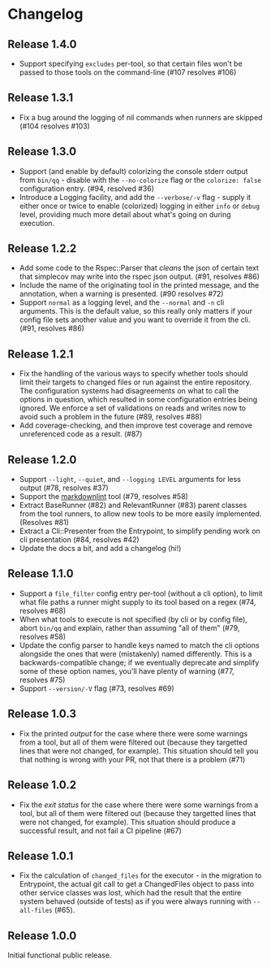 # Changelog

## Release 1.4.0

* Support specifying `excludes` per-tool, so that certain files won't be passed
  to those tools on the command-line (#107 resolves #106)

## Release 1.3.1

* Fix a bug around the logging of nil commands when runners are skipped (#104
  resolves #103)

## Release 1.3.0

* Support (and enable by default) colorizing the console stderr output from
  `bin/qq` - disable with the `--no-colorize` flag or the `colorize: false`
  configuration entry. (#94, resolved #36)
* Introduce a Logging facility, and add the `--verbose/-v` flag - supply it
  either once or twice to enable (colorized) logging in either `info` or `debug`
  level, providing much more detail about what's going on during execution.

## Release 1.2.2

* Add some code to the Rspec::Parser that _cleans_ the json of certain text that
  simplecov may write into the rspec json output. (#91, resolves #86)
* Include the name of the originating tool in the printed message, and the
  annotation, when a warning is presented. (#90 resolves #72)
* Support `normal` as a logging level, and the `--normal` and `-n` cli
  arguments. This is the default value, so this really only matters if your
  config file sets another value and you want to override it from the cli.
  (#91, resolves #86)

## Release 1.2.1

* Fix the handling of the various ways to specify whether tools should limit
  their targets to changed files or run against the entire repository. The
  configuration systems had disagreements on what to call the options in
  question, which resulted in some configuration entries being ignored. We
  enforce a set of validations on reads and writes now to avoid such a problem
  in the future (#89, resolves #88)
* Add coverage-checking, and then improve test coverage and remove unreferenced
  code as a result. (#87)

## Release 1.2.0

* Support `--light`, `--quiet`, and `--logging LEVEL` arguments for less output
  (#78, resolves #37)
* Support the [markdownlint](https://github.com/markdownlint/markdownlint) tool
  (#79, resolves #58)
* Extract BaseRunner (#82) and RelevantRunner (#83) parent classes from the tool
  runners, to allow new tools to be more easily implemented. (Resolves #81)
* Extract a Cli::Presenter from the Entrypoint, to simplify pending work on cli
  presentation (#84, resolves #42)
* Update the docs a bit, and add a changelog (hi!)

## Release 1.1.0

* Support a `file_filter` config entry per-tool (without a cli option), to limit
  what file paths a runner might supply to its tool based on a regex
  (#74, resolves #68)
* When what tools to execute is not specified (by cli or by config file), abort
  `bin/qq` and explain, rather than assuming "all of them" (#79, resolves #58)
* Update the config parser to handle keys named to match the cli options
  alongside the ones that were (mistakenly) named differently. This is a
  backwards-compatible change; if we eventually deprecate and simplify some of
  these option names, you'll have plenty of warning (#77, resolves #75)
* Support `--version/-V` flag (#73, resolves #69)

## Release 1.0.3

* Fix the printed _output_ for the case where there were some warnings from a
  tool, but all of them were filtered out (because they targetted lines that
  were not changed, for example). This situation should tell you that nothing
  is wrong with your PR, not that there is a problem (#71)

## Release 1.0.2

* Fix the _exit status_ for the case where there were some warnings from a
  tool, but all of them were filtered out (because they targetted lines that
  were not changed, for example). This situation should produce a successful
  result, and not fail a CI pipeline (#67)

## Release 1.0.1

* Fix the calculation of `changed_files` for the executor - in the migration
  to Entrypoint, the actual git call to get a ChangedFiles object to pass into
  other service classes was lost, which had the result that the entire system
  behaved (outside of tests) as if you were always running with `--all-files`
  (#65).

## Release 1.0.0

Initial functional public release.
